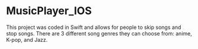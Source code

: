 # MusicPlayer_IOS

This project was coded in Swift and allows for people to skip songs and stop songs. There are 3 different song genres they can choose from: anime, K-pop, and Jazz. 
